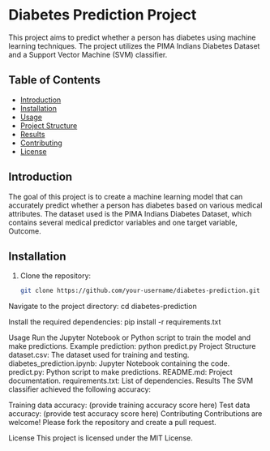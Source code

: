 # Diabetes Prediction Project

This project aims to predict whether a person has diabetes using machine learning techniques. The project utilizes the PIMA Indians Diabetes Dataset and a Support Vector Machine (SVM) classifier.

## Table of Contents
- [Introduction](#introduction)
- [Installation](#installation)
- [Usage](#usage)
- [Project Structure](#project-structure)
- [Results](#results)
- [Contributing](#contributing)
- [License](#license)

## Introduction
The goal of this project is to create a machine learning model that can accurately predict whether a person has diabetes based on various medical attributes. The dataset used is the PIMA Indians Diabetes Dataset, which contains several medical predictor variables and one target variable, Outcome.

## Installation

1. Clone the repository:
   ```bash
   git clone https://github.com/your-username/diabetes-prediction.git

Navigate to the project directory:
  cd diabetes-prediction

Install the required dependencies:
  pip install -r requirements.txt

Usage
Run the Jupyter Notebook or Python script to train the model and make predictions.
Example prediction:
  python predict.py
Project Structure
dataset.csv: The dataset used for training and testing.
diabetes_prediction.ipynb: Jupyter Notebook containing the code.
predict.py: Python script to make predictions.
README.md: Project documentation.
requirements.txt: List of dependencies.
Results
The SVM classifier achieved the following accuracy:

Training data accuracy: (provide training accuracy score here)
Test data accuracy: (provide test accuracy score here)
Contributing
Contributions are welcome! Please fork the repository and create a pull request.

License
This project is licensed under the MIT License.
